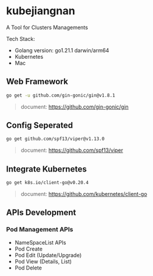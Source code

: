 # kubejiangnan

A Tool for Clusters Managements

Tech Stack: 
-    Golang      version: go1.21.1 darwin/arm64
-   Kubernetes
-   Mac

## Web Framework
``` bash
go get -u github.com/gin-gonic/gin@v1.8.1 
```
> document: https://github.com/gin-gonic/gin


## Config Seperated
```bash
go get github.com/spf13/viper@v1.13.0
```
>document: https://github.com/spf13/viper

## Integrate Kubernetes
```bash
go get k8s.io/client-go@v0.20.4
```
>document: https://github.com/kubernetes/client-go


## APIs Development

### Pod Management APIs

- NameSpaceList APIs
- Pod Create
- Pod Edit (Update/Upgrade) 
- Pod View (Details, List)
- Pod Delete

